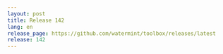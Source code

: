 ```yaml
---
layout: post
title: Release 142
lang: en
release_page: https://github.com/watermint/toolbox/releases/latest
release: 142
---
```



